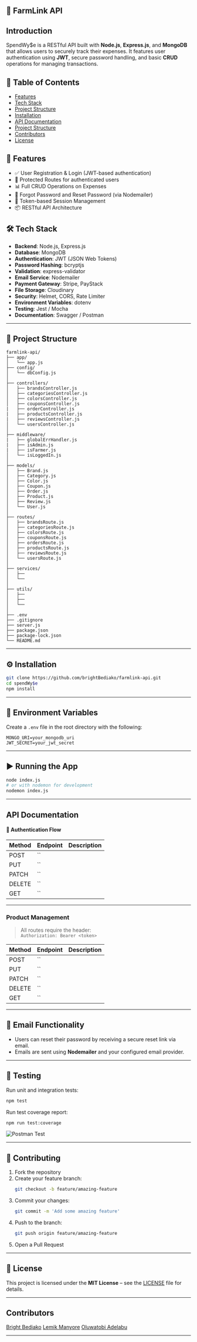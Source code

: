 ## 💸 FarmLink API

## Introduction

SpendWy$e is a RESTful API built with **Node.js**, **Express.js**, and **MongoDB** that allows users to securely track their expenses. It features user authentication using **JWT**, secure password handling, and basic **CRUD** operations for managing transactions.

## 📌 Table of Contents

- [Features](#-features)
- [Tech Stack](#-tech-stack)
- [Project Structure](#-project-structure)
- [Installation](#-installation)
- [API Documentation](#-api-documentation)
- [Project Structure](#-project-structure)
- [Contributors](#-contributors)
- [License](#-license)

## 🚀 Features

- ✅ User Registration & Login (JWT-based authentication)
- 🔐 Protected Routes for authenticated users
- 📊 Full CRUD Operations on Expenses
- 🔁 Forgot Password and Reset Password (via Nodemailer)
- 🔄 Token-based Session Management
- 📦 RESTful API Architecture

## 🛠️ Tech Stack

- **Backend**: Node.js, Express.js
- **Database**: MongoDB
- **Authentication**: JWT (JSON Web Tokens)
- **Password Hashing**: bcryptjs
- **Validation**: express-validator
- **Email Service**: Nodemailer
- **Payment Gateway**: Stripe, PayStack
- **File Storage**: Cloudinary
- **Security**: Helmet, CORS, Rate Limiter
- **Environment Variables**: dotenv
- **Testing**: Jest / Mocha
- **Documentation**: Swagger / Postman

---

## 📁 Project Structure

```
farmlink-api/
├── app/
│   └── app.js
├── config/
│   └── dbConfig.js
│ 
├── controllers/
│   ├── brandsController.js
│   ├── categoriesController.js
│   ├── colorsController.js
│   ├── couponsController.js
|   ├── orderController.js
|   ├── productsController.js
|   ├── reviewsController.js
│   └── usersController.js
│
├── middleware/
|   ├── globalErrHandler.js
|   ├── isAdmin.js
|   ├── isFarmer.js
│   └── isLoggedIn.js
│ 
├── models/
│   ├── Brand.js
│   ├── Category.js
│   ├── Color.js
│   ├── Coupon.js
│   ├── Order.js
│   ├── Product.js
│   ├── Review.js
│   └── User.js
│ 
├── routes/
│   ├── brandsRoute.js
│   ├── categoriesRoute.js
│   ├── colorsRoute.js
│   ├── couponsRoute.js
│   ├── ordersRoute.js
│   ├── productsRoute.js
│   ├── reviewsRoute.js
│   └── usersRoute.js
│ 
├── services/
│   ├──
│   └──
│ 
├── utils/
│   ├──
│   ├──
│   └──
│ 
├── .env
├── .gitignore
├── server.js
├── package.json
├── package-lock.json
└── README.md
```

---

## ⚙️ Installation

```bash
git clone https://github.com/brightBediako/farmlink-api.git
cd spendWy$e
npm install
```

---

## 🧾 Environment Variables

Create a `.env` file in the root directory with the following:

```env
MONGO_URI=your_mongodb_uri
JWT_SECRET=your_jwt_secret
```

---

## ▶️ Running the App

```bash
node index.js
# or with nodemon for development
nodemon index.js
```

---

## API Documentation

#### 🔐 Authentication Flow

| Method | Endpoint | Description |
| ------ | -------- | ----------- |
| POST   | ``       |             |
| PUT    | ``       |             |
| PATCH  | ``       |             |
| DELETE | ``       |             |
| GET    | ``       |             |

---

### Product Management

> All routes require the header:  
> `Authorization: Bearer <token>`

| Method | Endpoint | Description |
| ------ | -------- | ----------- |
| POST   | ``       |             |
| PUT    | ``       |             |
| PATCH  | ``       |             |
| DELETE | ``       |             |
| GET    | ``       |             |

---

## 💌 Email Functionality

- Users can reset their password by receiving a secure reset link via email.
- Emails are sent using **Nodemailer** and your configured email provider.

---

## 🧪 Testing

Run unit and integration tests:

```bash
npm test
```

Run test coverage report:

```bash
npm run test:coverage
```

![Postman Test](public/image.png)

---

## 🤝 Contributing

1. Fork the repository
2. Create your feature branch:
   ```bash
   git checkout -b feature/amazing-feature
   ```
3. Commit your changes:
   ```bash
   git commit -m 'Add some amazing feature'
   ```
4. Push to the branch:
   ```bash
   git push origin feature/amazing-feature
   ```
5. Open a Pull Request

---

## 📄 License

This project is licensed under the **MIT License** – see the [LICENSE](LICENSE) file for details.

---

## Contributors

[Bright Bediako](bright.bediako.dev@gmail.com)
[Lemik Manyore](lemik254@gmail.com)
[Oluwatobi Adelabu](adelabutobi@gmail.com)

---
